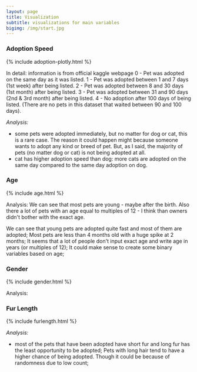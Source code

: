```yaml
---
layout: page
title: Visualization
subtitle: visualizations for main variables
bigimg: /img/start.jpg
---
```


### Adoption Speed

{% include adoption-plotly.html %}

In detail: information is from official kaggle webpage
0 - Pet was adopted on the same day as it was listed. 
1 - Pet was adopted between 1 and 7 days (1st week) after being listed. 
2 - Pet was adopted between 8 and 30 days (1st month) after being listed. 
3 - Pet was adopted between 31 and 90 days (2nd & 3rd month) after being listed. 
4 - No adoption after 100 days of being listed. (There are no pets in this dataset that waited between 90 and 100 days).

*Analysis:* 
 * some pets were adopted immediately, but no matter for dog or cat, this is a rare case. The reason it could happen might because someone wants to adopt any kind or breed of pet. But, as I said, the majority of pets (no matter dog or cat) is not being adopted at all.
 * cat has higher adoption speed than dog: more cats are adopted on the same day compared to the same day adoption on dog.

### Age

{% include age.html %}

Analysis: We can see that most pets are young - maybe after the birth. Also there a lot of pets with an age equal to multiples of 12 - I think than owners didn't bother with the exact age.


We can see that young pets are adopted quite fast and most of them are adopted; Most pets are less than 4 months old with a huge spike at 2 months; It seems that a lot of people don't input exact age and write age in years (or multiples of 12); It could make sense to create some binary variables based on age;


### Gender

{% include gender.html %}

Analysis: 


### Fur Length

{% include furlength.html %}

*Analysis:*
 * most of the pets that have been adopted have short fur and long fur has the least opportunity to be adopted; Pets with long hair tend to have a higher chance of being adopted. Though it could be because of randomness due to low count;

